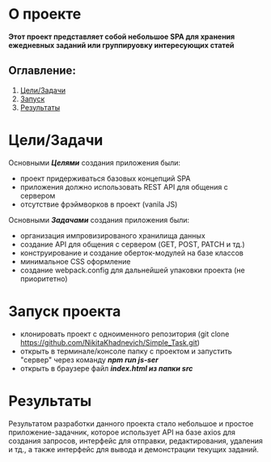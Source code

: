 # O проекте

__Этот проект представляет собой небольшое SPA для хранения ежедневных заданий или группируовку интересующих статей__

## Оглавление:
1. [Цели/Задачи](#Цели/Задачи)
2. [Запуск](#Запуск)
3. [Результаты](#Результаты) 

# Цели/Задачи
Основными ***Целями*** создания приложения были:
- проект придерживаться базовых концепций SPA 
- приложения должно использовать REST API для общения с сервером
- отсутствие фрэймворков в проект (vanila JS)

Основными ***Задачами*** создания приложения были:
- организация импровизированого хранилища данных
- создание API для общения с сервером (GET, POST, PATCH и тд.)
- конструирование и создание оберток-модулей на базе классов
- минимальное CSS оформление
- создание webpack.config для дальнейшей упаковки проекта (не приоритетно)

# Запуск проекта
- клонировать проект с одноименного репозитория (git clone https://github.com/NikitaKhadnevich/Simple_Task.git)
- открыть в терминале/консоле папку с проектом и запустить "сервер" через команду ***npm run js-ser***
- открыть в браузере файл ***index.html из папки src***

# Результаты
Результатом разработки данного проекта стало небольшое и простое приложение-задачник, которое использует API на базе axios для создания запросов,
интерфейс для отправки, редактирования, удаления и тд., а также интерфейс для вывода и демонстрации текущих заданий.
